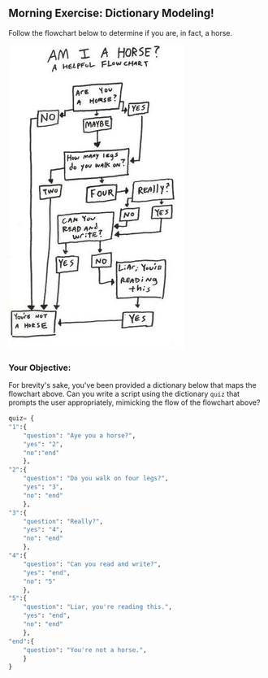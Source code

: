 ## Morning Exercise: Dictionary Modeling!

Follow the flowchart below to determine if you are, in fact, a horse.

!["Are You A Horse?" Flowchart](https://github.com/csfeeser/images/blob/master/12-Am-I-a-horse-flowchart.jpg?raw=true)

### Your Objective:

For brevity's sake, you've been provided a dictionary below that maps the flowchart above. Can you write a script using the dictionary `quiz` that prompts the user appropriately, mimicking the flow of the flowchart above?

```python
quiz= {
"1":{
    "question": "Aye you a horse?",
    "yes": "2",
    "no":"end"
    },
"2":{
    "question": "Do you walk on four legs?",
    "yes": "3",
    "no": "end"
    },
"3":{
    "question": "Really?",
    "yes": "4",
    "no": "end"
    },
"4":{
    "question": "Can you read and write?",
    "yes": "end",
    "no": "5"
    },
"5":{
    "question": "Liar, you're reading this.",
    "yes": "end",
    "no": "end"
    },
"end":{
    "question": "You're not a horse.",
    }
}
```
